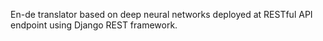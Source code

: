 En-de translator based on deep neural networks deployed at RESTful API endpoint using Django REST framework. 
